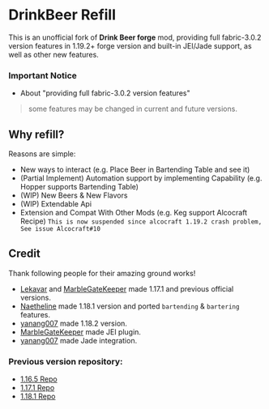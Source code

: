 # DrinkBeer Refill
This is an unofficial fork of **Drink Beer forge** mod, 
providing full fabric-3.0.2 version features in 1.19.2+ forge version and built-in JEI/Jade support, as well as other new features.
### Important Notice
* About "providing full fabric-3.0.2 version features"
> some features may be changed in current and future versions.

## Why refill?
Reasons are simple: 
* New ways to interact (e.g. Place Beer in Bartending Table and see it)
* (Partial Implement) Automation support by implementing Capability (e.g. Hopper supports Bartending Table)
* (WIP) New Beers & New Flavors
* (WIP) Extendable Api
* Extension and Compat With Other Mods (e.g. Keg support Alcocraft Recipe) `This is now suspended since alcocraft 1.19.2 crash problem, See issue Alcocraft#10`

## Credit
Thank following people for their amazing ground works!
* [Lekavar](https://github.com/Lekavar) and [MarbleGateKeeper](https://github.com/MarbleGateKeeper) made 1.17.1 and previous official versions.
* [Naetheline](https://github.com/Naetheline) made 1.18.1 version and ported `bartending` & `bartering` features.
* [yanang007](https://github.com/yanang007) made 1.18.2 version.
* [MarbleGateKeeper](https://github.com/MarbleGateKeeper) made JEI plugin.
* [yanang007](https://github.com/yanang007)  made Jade integration.


### Previous version repository:
* [1.16.5 Repo](https://github.com/Lekavar/DrinkBeer-Forge1.16.5-)  
* [1.17.1 Repo](https://github.com/Lekavar/DrinkBeer-Forge1.17.1-)  
* [1.18.1 Repo](https://github.com/Naetheline/DrinkBeer-Forge1.18.1)  